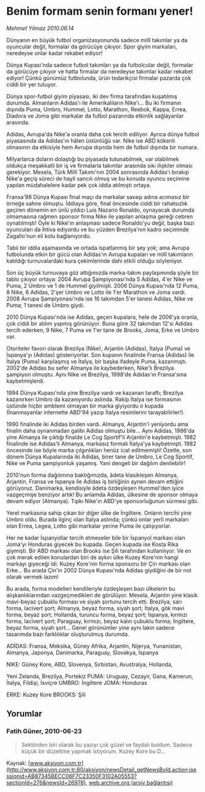 # Benim formam senin formanı yener!

*Mehmet Yılmaz 2010.06.14*

<font class="agenda2NewsSpot">
 Dünyanın en büyük futbol organizasyonunda sadece millî takımlar ya da oyuncular değil, formalar da görücüye çıkıyor. Spor giyim markaları, neredeyse onlar kadar rekabet ediyor!
</font>
<font class="newsDetail">
 <p>
  <p class="MsoNormal">
   Dünya Kupası'nda sadece futbol takımları ya da futbolcular değil, formalar da görücüye çıkıyor ve hatta firmalar da neredeyse takımlar kadar rekabet ediyor! Çünkü günümüz futbolunda, ürün tedarikçisi firmalar pazarda çok ciddi bir yer tutuyor.
  </p>
  <p class="MsoNormal">
   Dünya spor-futbol giyim piyasası, iki dev firma tarafından kuşatılmış durumda. Almanların Adidas'ı ile Amerikalıların Nike'ı... Bu iki firmanın dışında Puma, Umbro, Hummel, Lotto, Marathon, Reebok, Kappa, Errea, Diadora ve Joma gibi markalar da futbol pazarında etkinlik sağlayanlar arasında.
  </p>
  <p class="MsoNormal">
   Adidas, Avrupa'da Nike'a oranla daha çok tercih ediliyor. Ayrıca dünya futbol piyasasında da Adidas'ın hâlen üstünlüğü var. Nike ise ABD kökenli olmasının da etkisiyle hem Avrupa dışında hem de futbol dışında bir numara.
  </p>
  <p class="MsoNormal">
   Milyarlarca doların dolaştığı bu piyasada tutunabilmek, var olabilmek oldukça meşakkatli bir iş ve firmalarla takımlar arasında sıkı ilişkiler olması gerekiyor. Mesela, Türk Millî Takımı'nın 2004 sonrasında Adidas'ı bırakıp Nike'a geçiş süreci de hayli sancılı olmuş ve bu konuda oyuncu seçimine yapılan müdahalelere kadar pek çok iddia atılmıştı ortaya.
  </p>
  <p class="MsoNormal">
   Fransa'98 Dünya Kupası final maçı da markalar savaşı adına acımasız bir örneğe sahne olmuştu. İddiaya göre, final öncesinde ciddi bir rahatsızlık geçiren dönemin en ünlü yıldızı Luis Nazario Ronaldo, oynayacak durumda olmamasına rağmen sponsor firma Nike ile yapılan anlaşma gereği cebren oynatılmıştı! Öyle ki Nike'ın anlaşması sadece Ronaldo'yu değil, başka bazı oyuncuları da ihtiva ediyordu ve bu yüzden Brezilya'nın kadro seçiminde Zagallo'nun eli kolu bağlanıyordu.
  </p>
  <p class="MsoNormal">
   Tabii bir iddia aşamasında ve ortada ispatlanmış bir şey yok; ama Avrupa futbolunda etkin bir gücü olan Adidas'ın Avrupa kupaları ve millî takımların katıldığı turnuvalardaki kura çekimlerinde dahi etkili olduğu söyleniyor.
  </p>
  <p class="MsoNormal">
   Son üç büyük turnuvaya göz attığımızda marka-takım paylaşımında şöyle bir tablo çıkıyor ortaya: 2004 Avrupa Şampiyonası'nda 5 Adidas, 4'er Nike ve Puma, 2 Umbro ve 1 de Hummel giyilmişti. 2006 Dünya Kupası'nda 12 Puma, 8 Nike, 6 Adidas, 2'şer Umbro ve Lotto ile 1'er Marathon ve Joma vardı. 2008 Avrupa Şampiyonası'nda ise 16 takımdan 5'er tanesi Adidas, Nike ve Puma; 1 tanesi de Umbro giydi.
  </p>
  <p class="MsoNormal">
   2010 Dünya Kupası'nda ise Adidas, geçen kupalara, hele de 2006'ya oranla, çok ciddi bir atılım yapmış görünüyor. Buna göre 32 takımdan 12'si Adidas tercih ederken, 9 Nike, 7 Puma ve 1'er tane de Brooks, Joma, Erke ve Umbro var.
  </p>
  <p class="MsoNormal">
   Otoriteler favori olarak Brezilya (Nike), Arjantin (Adidas), İtalya (Puma) ve İspanya'yı (Adidas) gösteriyorlar. Son kupanın finalinde Fransa (Adidas) ile İtalya (Puma) karşılaşmış ve İtalya, bir başka ifadeyle Puma, kazanmıştı. 2002'de Adidas bu sefer Almanya ile kaybederken, Nike'lı Brezilya şampiyon olmuştu. Aynı Nike ve Brezilya, 1998'de Adidas'ın Fransa'sına kaybetmişlerdi.
  </p>
  <p class="MsoNormal">
   1994 Dünya Kupası'nda yine Brezilya vardı ve kazanan taraftı; Brezilya kazanırken Umbro da kazanıyordu aslında. Rakip İtalya ise formasının üstünde hiçbir amblemi olmayan bir marka giyiyordu o kupada (İnanmayanlar internette ABD'94 yazıp İtalya resimlerini tarayabilirler!).
  </p>
  <p class="MsoNormal">
   1990 finalinde iki Adidas birden vardı. Almanya, Arjantin'i yeniyordu ama finalin daha oynanmadan galibi Adidas olmuştu bile… Aynı Adidas, 1986'da yine Almanya ile çıktığı finalde Le Cog Sportif'li Arjantin'e kaybetmişti. 1982 finalinde ise Adidas'lı Almanya, markasız formalı İtalya'ya kaybetmişti. 1982 öncesinde ise böyle marka çılgınlıkları henüz icat edilmemişti! Özetle, son dönem Dünya Kupalarında iki Adidas, birer tane de Umbro, Le Cog Sportif, Nike ve Puma şampiyonluk yaşamış. Yani dengeli bir dağılım denilebilir!
  </p>
  <p class="MsoNormal">
   2010'nun forma dağılımına baktığımızda, âdeta klasikleşen Almanya, Arjantin, Fransa ve İspanya ile Adidas iş birliğinin aynen devam ettiğini görüyoruz. Danimarka, kendisiyle âdeta özdeşleşen Hummel'den iyice vazgeçmişe benziyor artık! Bu anlamda Adidas, ülkesine de sponsor olmaya devam ediyor (Almanya). Tıpkı Nike'ın ABD'ye sponsorluğunun sürmesi gibi.
  </p>
  <p class="MsoNormal">
   Yerel markasına sahip çıkan bir diğer ülke de İngiltere. Onların tercihi yine Umbro oldu. Burada ilginç olan İtalya aslında; çünkü onlar yerli markaları olan Errea, Legea, Lotto gibi markalar yerine Puma ile çalışıyorlar.
  </p>
  <p class="MsoNormal">
   Her ne kadar İspanyollar tercih etmeseler bile bir İspanyol markası olan Joma'yı Honduras giyecek bu kupada. Geçen kupada ise Kosta Rika giymişti. Bir ABD markası olan Brooks ise Şili tarafından kullanılıyor. Ve en çok merak edilen konulardan biri de aykırı ülke Kuzey Kore'nin hangi markayı giyeceği idi. Kuzey Kore'nin forma sponsoru bir Çin markası olan Erke… Bu arada Çin'in 2002 Dünya Kupası'nda Adidas giydiğini de bir not olarak vermek lazım!
  </p>
  <p class="MsoNormal">
   Bu arada, forma modelleri kendileriyle özdeşleşen bazı ülkelerin bu alışkanlıklarından vazgeçmedikleri de görülüyor. Mesela, Arjantin yine klasik mavi-beyaz çubuklu forması ve siyah şortunu tercih etti. Brezilya, sarı forma, lacivert şort; Almanya, beyaz forma, siyah şort; İtalya, gök mavi forma, beyaz şort; Hollanda, turuncu forma, beyaz şort; İspanya, kırmızı forma, lacivert şort; Paraguay, kırmızı, beyaz kalın çubuklu forma; İngiltere, beyaz forma, siyah şort… Genel görünümler yine aynı lakin sadece tasarımda bazı farklılıklar oluşturulmuş durumda.
  </p>
  <p class="MsoNormal">
  </p>
  <p class="MsoNormal">
   ADİDAS: Fransa, Meksika, Güney Afrika, Arjantin, Nijerya, Yunanistan, Almanya, Japonya, Danimarka, Paraguay, Slovakya, İspanya
  </p>
  <p class="MsoNormal">
   NIKE: Güney Kore, ABD, Slovenya, Sırbistan, Avustralya, Hollanda,
  </p>
  <p class="MsoNormal">
   Yeni Zelanda, Brezilya, Portekiz PUMA: Uruguay, Cezayir, Gana, Kamerun, İtalya, Fildişi, İsviçre UMBRO: İngiltere JOMA: Honduras
  </p>
  <p class="MsoNormal">
   ERKE: Kuzey Kore BROOKS: Şili
  </p>
 </p>
</font>

## Yorumlar

### Fatih Güner, 2010-06-23
> Sektörden biri olarak bu yazıyı çok güzel ve faydalı buldum. Sadece küçük bir düzeltme yapmak istiyorum. Kuzey Kore bu D...

Kaynak: [www.aksiyon.com.tr](http://www.aksiyon.com.tr:80/aksiyon/newsDetail_getNewsById.action;jsessionid=AB87345BECC06F7C23350F3102A05553?sectionId=276&newsId=26978), [web.archive.org (arşiv bağlantısı)](http://web.archive.org/web/20100713203203/http://www.aksiyon.com.tr:80/aksiyon/newsDetail_getNewsById.action;jsessionid=AB87345BECC06F7C23350F3102A05553?sectionId=276&newsId=26978)
